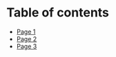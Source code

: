 # Table of contents

* [Page 1](README.md)
* [Page 2](page-2.md)
* [Page 3](/document/JavaScript/JavaScript.md)
